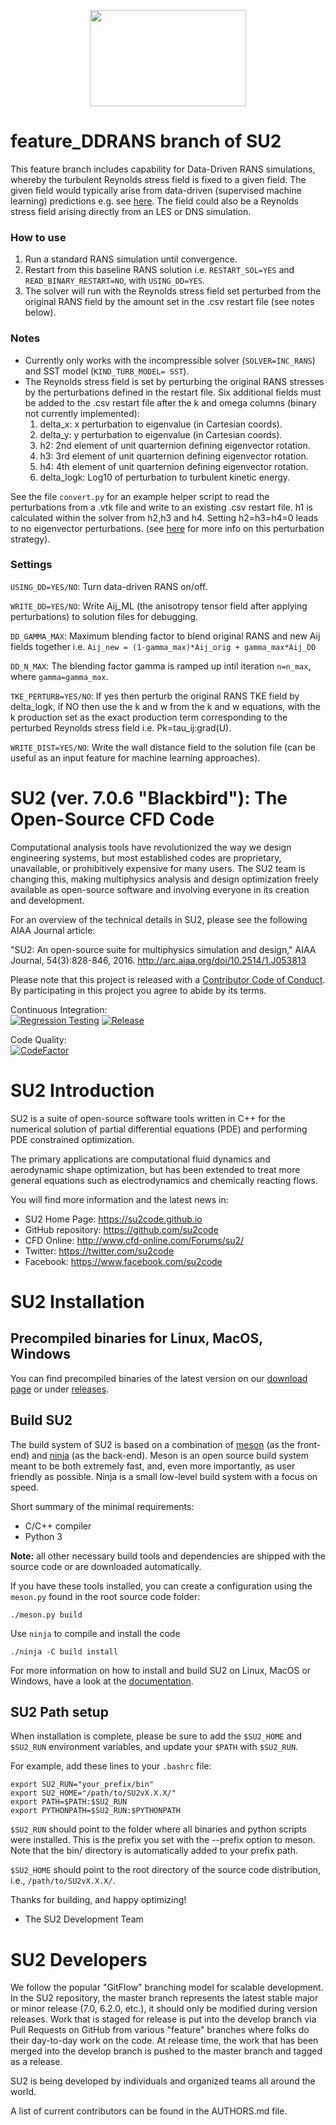 <p align="center">
<img width="250" height="154" src="Common/doc/logoSU2small.png">
</p>

# feature_DDRANS branch of SU2
This feature branch includes capability for Data-Driven RANS simulations, whereby the turbulent Reynolds stress field is fixed to a given field. The given field would typically arise from data-driven (supervised machine learning) predictions e.g. see [here](https://github.com/ascillitoe/mondrian_turbulence). The field could also be a Reynolds stress field arising directly from an LES or DNS simulation. 

### How to use
1. Run a standard RANS simulation until convergence. 
2. Restart from this baseline RANS solution i.e. `RESTART_SOL=YES` and `READ_BINARY_RESTART=NO`, with `USING_DD=YES`. 
3. The solver will run with the Reynolds stress field set perturbed from the original RANS field by the amount set in the .csv restart file (see notes below). 

### Notes
- Currently only works with the incompressible solver (`SOLVER=INC_RANS`) and SST model (`KIND_TURB_MODEL= SST`).
- The Reynolds stress field is set by perturbing the original RANS stresses by the perturbations defined in the restart file. Six additional fields must be added to the .csv restart file after the k and omega columns (binary not currently implemented):
   1. delta_x: x perturbation to eigenvalue (in Cartesian coords).
   2. delta_y: y perturbation to eigenvalue (in Cartesian coords).
   3. h2: 2nd element of unit quarternion defining eigenvector rotation.
   4. h3: 3rd element of unit quarternion defining eigenvector rotation.
   5. h4: 4th element of unit quarternion defining eigenvector rotation.
   6. delta_logk: Log10 of perturbation to turbulent kinetic energy.
   
See the file `convert.py` for an example helper script to read the perturbations from a .vtk file and write to an existing .csv restart file. h1 is calculated within the solver from h2,h3 and h4. Setting h2=h3=h4=0 leads to no eigenvector perturbations. (see [here](https://arxiv.org/abs/1709.05683) for more info on this perturbation strategy).

### Settings
`USING_DD=YES/NO`: Turn data-driven RANS on/off. 

`WRITE_DD=YES/NO`: Write Aij_ML (the anisotropy tensor field after applying perturbations) to solution files for debugging.

`DD_GAMMA_MAX`: Maximum blending factor to blend original RANS and new Aij fields together i.e. `Aij_new = (1-gamma_max)*Aij_orig + gamma_max*Aij_DD`

`DD_N_MAX`: The blending factor gamma is ramped up intil iteration `n=n_max`, where `gamma=gamma_max`.

`TKE_PERTURB=YES/NO`: If yes then perturb the original RANS TKE field by delta_logk, if NO then use the k and w from the k and w equations, with the k production set as the exact production term corresponding to the perturbed Reynolds stress field i.e. Pk=tau_ij:grad(U). 

`WRITE_DIST=YES/NO`: Write the wall distance field to the solution file (can be useful as an input feature for machine learning approaches).


# SU2 (ver. 7.0.6 "Blackbird"): The Open-Source CFD Code

Computational analysis tools have revolutionized the way we design engineering systems, but most established codes are proprietary, unavailable, or prohibitively expensive for many users. The SU2 team is changing this, making multiphysics analysis and design optimization freely available as open-source software and involving everyone in its creation and development. 

For an overview of the technical details in SU2, please see the following AIAA Journal article:

"SU2: An open-source suite for multiphysics simulation and design," AIAA Journal, 54(3):828-846, 2016. http://arc.aiaa.org/doi/10.2514/1.J053813

Please note that this project is released with a [Contributor Code of Conduct](CODE_OF_CONDUCT.md). By participating in this project you agree to abide by its terms.

Continuous Integration:<br/>
[![Regression Testing](https://github.com/su2code/SU2/workflows/Regression%20Testing/badge.svg?branch=develop)](https://github.com/su2code/SU2/actions)
[![Release](https://github.com/su2code/SU2/workflows/Release%20Management/badge.svg?branch=develop)](https://github.com/su2code/SU2/actions)

Code Quality:<br/>
[![CodeFactor](https://www.codefactor.io/repository/github/su2code/su2/badge)](https://www.codefactor.io/repository/github/su2code/su2)

# SU2 Introduction

SU2 is a suite of open-source software tools written in C++ for the numerical solution of partial differential equations (PDE) and performing PDE constrained optimization. 

The primary applications are computational fluid dynamics and aerodynamic shape optimization, but has been extended to treat more general equations such as electrodynamics and chemically reacting flows. 

You will find more information and the latest news in:
   - SU2 Home Page: https://su2code.github.io
   - GitHub repository: https://github.com/su2code
   - CFD Online: http://www.cfd-online.com/Forums/su2/
   - Twitter: https://twitter.com/su2code
   - Facebook: https://www.facebook.com/su2code


# SU2 Installation

## Precompiled binaries for Linux, MacOS, Windows

You can find precompiled binaries of the latest version on our [download page](https://su2code.github.io/download/) or under [releases](https://github.com/su2code/SU2/releases).

## Build SU2
The build system of SU2 is based on a combination of [meson](http://mesonbuild.com/) (as the front-end) and [ninja](https://ninja-build.org/) (as the back-end). Meson is an open source build system meant to be both extremely fast, and, even more importantly, as user friendly as possible. Ninja is a small low-level build system with a focus on speed. 

Short summary of the minimal requirements:

- C/C++ compiler
- Python 3

**Note:** all other necessary build tools and dependencies are shipped with the source code or are downloaded automatically.

If you have these tools installed, you can create a configuration using the `meson.py` found in the root source code folder:
```
./meson.py build
```
Use `ninja` to compile and install the code

```
./ninja -C build install
```

For more information on how to install and build SU2 on Linux, MacOS or Windows, have a look at the [documentation](https://su2code.github.io/docs_v7/).

##  SU2 Path setup

When installation is complete, please be sure to add the `$SU2_HOME` and `$SU2_RUN` environment variables, and update your `$PATH` with `$SU2_RUN`. 

For example, add these lines to your `.bashrc` file:
```
export SU2_RUN="your_prefix/bin"
export SU2_HOME="/path/to/SU2vX.X.X/"
export PATH=$PATH:$SU2_RUN
export PYTHONPATH=$SU2_RUN:$PYTHONPATH
```

`$SU2_RUN` should point to the folder where all binaries and python scripts were installed. This is the prefix you set with the --prefix option to meson. Note that the bin/ directory is automatically added to your prefix path.

`$SU2_HOME` should point to the root directory of the source code distribution, i.e., `/path/to/SU2vX.X.X/`.

Thanks for building, and happy optimizing!

- The SU2 Development Team


# SU2 Developers


We follow the popular "GitFlow" branching model for scalable development. In the SU2 repository, the master branch represents the latest stable major or minor release (7.0, 6.2.0, etc.), it should only be modified during version releases. Work that is staged for release is put into the develop branch via Pull Requests on GitHub from various "feature" branches where folks do their day-to-day work on the code. At release time, the work that has been merged into the develop branch is pushed to the master branch and tagged as a release.

SU2 is being developed by individuals and organized teams all around the world. 

A list of current contributors can be found in the AUTHORS.md file.
